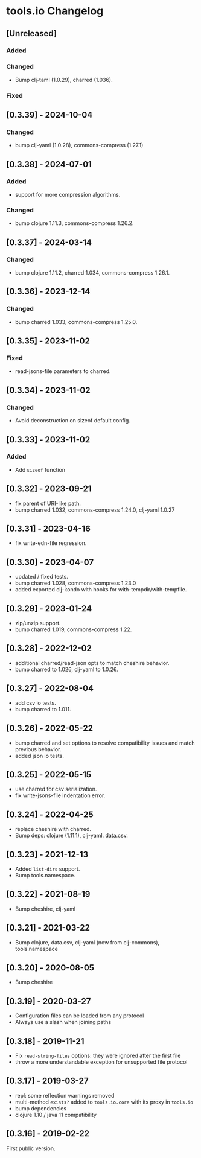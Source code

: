 # tools.io Changelog

## [Unreleased]

### Added

### Changed
* Bump clj-taml (1.0.29), charred (1.036).

### Fixed

## [0.3.39] - 2024-10-04
### Changed
* bump clj-yaml (1.0.28), commons-compress (1.27.1)

## [0.3.38] - 2024-07-01
### Added
* support for more compression algorithms.

### Changed
* bump clojure 1.11.3, commons-compress 1.26.2.

## [0.3.37] - 2024-03-14
### Changed
* bump clojure 1.11.2, charred 1.034, commons-compress 1.26.1.

## [0.3.36] - 2023-12-14
### Changed
* bump charred 1.033, commons-compress 1.25.0.

## [0.3.35] - 2023-11-02
### Fixed
* read-jsons-file parameters to charred.

## [0.3.34] - 2023-11-02
### Changed
* Avoid deconstruction on sizeof default config.

## [0.3.33] - 2023-11-02
### Added
* Add `sizeof` function

## [0.3.32] - 2023-09-21
* fix parent of URI-like path.
* bump charred 1.032, commons-compress 1.24.0, clj-yaml 1.0.27

## [0.3.31] - 2023-04-16
* fix write-edn-file regression.

## [0.3.30] - 2023-04-07
* updated / fixed tests.
* bump charred 1.028, commons-compress 1.23.0
* added exported clj-kondo with hooks for with-tempdir/with-tempfile.

## [0.3.29] - 2023-01-24
* zip/unzip support.
* bump charred 1.019, commons-compress 1.22.

## [0.3.28] - 2022-12-02
* additional charred/read-json opts to match cheshire behavior.
* bump charred to 1.026, clj-yaml to 1.0.26.

## [0.3.27] - 2022-08-04
* add csv io tests.
* bump charred to 1.011.

## [0.3.26] - 2022-05-22
* bump charred and set options to resolve compatibility issues and
  match previous behavior.
* added json io tests.

## [0.3.25] - 2022-05-15
* use charred for csv serialization.
* fix write-jsons-file indentation error.

## [0.3.24] - 2022-04-25
* replace cheshire with charred.
* Bump deps: clojure (1.11.1), clj-yaml. data.csv.

## [0.3.23] - 2021-12-13
* Added `list-dirs` support.
* Bump tools.namespace.

## [0.3.22] - 2021-08-19
* Bump cheshire, clj-yaml

## [0.3.21] - 2021-03-22
* Bump clojure, data.csv, clj-yaml (now from clj-commons), tools.namespace

## [0.3.20] - 2020-08-05
* Bump cheshire

## [0.3.19] - 2020-03-27
* Configuration files can be loaded from any protocol
* Always use a slash when joining paths

## [0.3.18] - 2019-11-21
* Fix `read-string-files` options: they were ignored after the first file
* throw a more understandable exception for unsupported file protocol

## [0.3.17] - 2019-03-27
* repl: some reflection warnings removed
* multi-method `exists?` added to `tools.io.core` with its proxy in `tools.io`
* bump dependencies
* clojure 1.10 / java 11 compatibility

## [0.3.16] - 2019-02-22

First public version.

